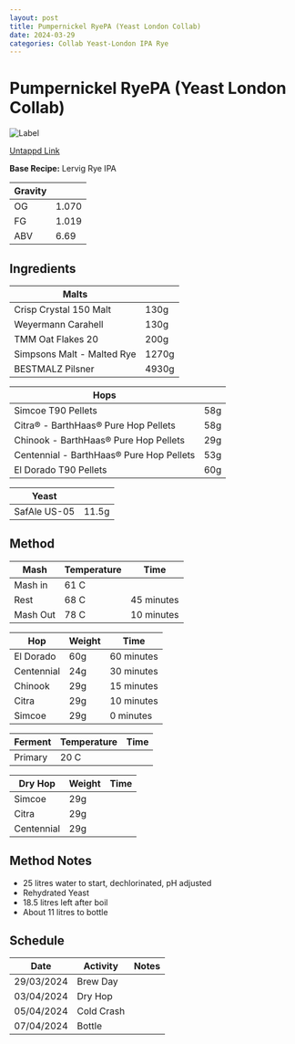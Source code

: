 ```yaml
---
layout: post
title: Pumpernickel RyePA (Yeast London Collab)
date: 2024-03-29
categories: Collab Yeast-London IPA Rye
---
```

# Pumpernickel RyePA (Yeast London Collab)

![Label](https://assets.untappd.com/site/beer_logos_hd/beer-5800767_8d88d_hd.jpeg)

[Untappd Link](https://untappd.com/b/blue-bear-beer-pumpernickel-ryepa/5800767)

__Base Recipe:__ Lervig Rye IPA

| Gravity |  |
| - | - |
| OG | 1.070 |
| FG | 1.019 |
| ABV | 6.69 |


## Ingredients

| Malts |  |
| - | - |
| Crisp Crystal 150 Malt | 130g |
| Weyermann Carahell | 130g |
| TMM Oat Flakes 20 | 200g |
| Simpsons Malt - Malted Rye | 1270g |
| BESTMALZ Pilsner | 4930g |

| Hops |  |
| - | - |
| Simcoe T90 Pellets | 58g |
| Citra® - BarthHaas® Pure Hop Pellets | 58g |
| Chinook - BarthHaas® Pure Hop Pellets | 29g |
| Centennial - BarthHaas® Pure Hop Pellets | 53g |
| El Dorado T90 Pellets | 60g |

| Yeast |  |
| - | - |
| SafAle US-05 | 11.5g |


## Method

| Mash | Temperature | Time |
| - | - | - |
| Mash in | 61 C |  |
| Rest | 68 C | 45 minutes |
| Mash Out | 78 C | 10 minutes |

| Hop | Weight | Time |
| - | - | - |
| El Dorado | 60g | 60 minutes |
| Centennial | 24g | 30 minutes |
| Chinook | 29g | 15 minutes |
| Citra | 29g | 10 minutes |
| Simcoe | 29g | 0 minutes |

| Ferment | Temperature | Time |
| - | - | - |
| Primary | 20 C |  |

| Dry Hop | Weight | Time |
| - | - | - |
| Simcoe | 29g |  |
| Citra | 29g |  |
| Centennial | 29g |  |


## Method Notes

- 25 litres water to start, dechlorinated, pH adjusted
- Rehydrated Yeast
- 18.5 litres left after boil
- About 11 litres to bottle


## Schedule

| Date | Activity | Notes |
| - | - | - |
| 29/03/2024 | Brew Day |  |
| 03/04/2024 | Dry Hop |  |
| 05/04/2024 | Cold Crash |  |
| 07/04/2024 | Bottle |  |
